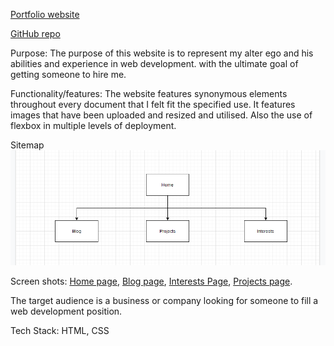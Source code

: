 [Portfolio website](https://brians-portfolio.netlify.app/)

[GitHub repo](https://github.com/Chrystoff/portfolio2022)

Purpose:
The purpose of this website is to represent my alter ego and his abilities and experience in web development. with the ultimate goal of getting someone to hire me.

Functionality/features:
The website features synonymous elements throughout every document that I felt fit the specified use. It features images that have been uploaded and resized and utilised. Also the use of flexbox in multiple levels of deployment.

Sitemap
![Sitemap](images/sitemap.png)

Screen shots:
[Home page](images/large_homepage.png), 
[Blog page](images/large_blog.png), 
[Interests Page](images/large_interests.png), 
[Projects page](images/large_projects.png).

The target audience is a business or company looking for someone to fill a web development position.


Tech Stack: HTML, CSS

